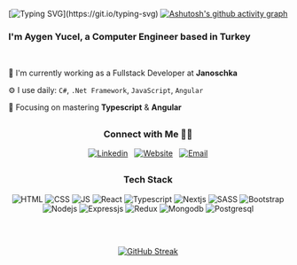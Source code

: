 


[![Typing SVG](https://readme-typing-svg.demolab.com?font=Fira+Code&&duration=6000&pause=1500&weight=500&pause=1000&color=FB8C18&vCenter=true&random=false&width=435&lines=Hello+there!)](https://git.io/typing-svg)
[![Ashutosh's github activity graph](https://github-readme-activity-graph.vercel.app/graph?username=aygenyucel&theme=high-contrast)](https://github.com/ashutosh00710/github-readme-activity-graph)


### I'm Aygen Yucel, a Computer Engineer based in Turkey
<br/>

🏢 I'm currently working as a Fullstack Developer at <a href="https://janoschka.com/" target="_blank" style="text-decoration: none">**Janoschka**</a> 

⚙️ I use daily: `C#`, `.Net Framework`, `JavaScript`, `Angular`

🌱 Focusing on mastering **Typescript** & **Angular**

<!-- ⚡️ Fun fact:  -->
<!-- 👨‍💻 Current project  -->

##

<div display="flex" align="center">
  <h3>Connect with Me 🤝🏻 </h4>

  [![Linkedin](https://img.shields.io/badge/linkedin-FB8C18?style=for-the-badge&logo=linkedin&logoColor=default)](https://www.linkedin.com/in/aygenyucel/)
  &nbsp;
  [![Website](https://img.shields.io/badge/-website%20%E2%99%A5-FB8C18?style=for-the-badge&logo=&logoColor=white)](https://aygenyucel.netlify.app/)
  &nbsp;
  [![Email](https://img.shields.io/badge/-Email-FB8C18?style=for-the-badge&logo=gmail&logoColor=white)](mailto:aygenyucel@outlook.com)

</div>

##
<div align="center">
  <h3>Tech Stack</h4> 

  ![HTML](https://img.shields.io/badge/HTML5-20232A?style=for-the-badge&logo=html5&logoColor=default)
  ![CSS](https://img.shields.io/badge/CSS3-20232A?style=for-the-badge&logo=css3&logoColor=default)
  ![JS](https://img.shields.io/badge/JavaScript-20232A?style=for-the-badge&logo=javascript&logoColor=default)
  ![React](https://img.shields.io/badge/React-20232A?style=for-the-badge&logo=react&logoColor=61DAFB)
  ![Typescript](https://img.shields.io/badge/TypeScript-20232A?style=for-the-badge&logo=typescript&logoColor=default)
  ![Nextjs](https://img.shields.io/badge/next.js-20232A?style=for-the-badge&logo=next.js&logoColor=default)
  ![SASS](https://img.shields.io/badge/Sass-20232A?style=for-the-badge&logo=sass&logoColor=default)
  ![Bootstrap](https://img.shields.io/badge/Bootstrap-20232A?style=for-the-badge&logo=Bootstrap&logoColor=default)
  ![Nodejs](https://img.shields.io/badge/node%20js-20232A?style=for-the-badge&logo=node.js&logoColor=default)
  ![Expressjs](https://img.shields.io/badge/express%20js-20232A?style=for-the-badge&logo=express&logoColor=default)
  ![Redux](https://img.shields.io/badge/redux-20232A?style=for-the-badge&logo=redux&logoColor=default)
  ![Mongodb](https://img.shields.io/badge/mongodb-20232A?style=for-the-badge&logo=mongodb&logoColor=default)
  ![Postgresql](https://img.shields.io/badge/postgresql-20232A?style=for-the-badge&logo=postgresql&logoColor=default)

</div>

##
<br/>

<div align="center">

[![GitHub Streak](https://streak-stats.demolab.com/?user=aygenyucel&theme=highcontrast)](https://git.io/streak-stats)
</div>





